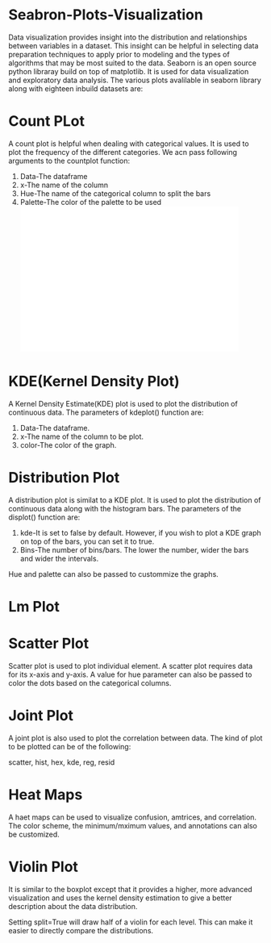 # Seabron-Plots-Visualization

Data visualization provides insight into the distribution and relationships between variables in a dataset. This insight can be helpful in selecting data preparation techniques to apply prior to modeling and the types of algorithms that may be most suited to the data. Seaborn is an open source python libraray build on top of matplotlib. It is used for data visualization and exploratory data analysis. The various plots avalilable in seaborn library along with eighteen inbuild datasets are:

# Count PLot

A count plot is helpful when dealing with categorical values. It is used to plot the frequency of the different categories. We acn pass following arguments to the countplot function:
1. Data-The dataframe
2. x-The name of the column
3. Hue-The name of the categorical column to split the bars
4. Palette-The color of the palette to be used
![](Countplot.png)

# KDE(Kernel Density Plot)

A Kernel Density Estimate(KDE) plot is used to plot the distribution of continuous data. The parameters of kdeplot() function are:
1. Data-The dataframe.
2. x-The name of the column to be plot.
3. color-The color of  the graph.

# Distribution Plot

A distribution plot is similat to a KDE plot. It is used to plot the distribution of continuous data along with the histogram bars. The parameters of the displot() function are:
1. kde-It is set to false by default. However, if you wish to plot a KDE graph on top of the bars, you can set it to true.
2. Bins-The number of bins/bars. The lower the number, wider the bars and wider the intervals.

Hue and palette can also be passed to custommize the graphs.

# Lm Plot

# Scatter Plot

Scatter plot is used to plot individual element. A scatter plot requires data for its x-axis and y-axis. A value for hue parameter can also be passed to color the dots based on the categorical columns.

# Joint Plot
A joint plot is also used to plot the correlation between data. The kind of plot to be plotted can be of the following:

scatter, hist, hex, kde, reg, resid

# Heat Maps

A haet maps can be used to visualize confusion, amtrices, and correlation. The color scheme, the minimum/mximum values, and annotations can also be customized.

# Violin Plot

It is similar to the boxplot except that it provides a higher, more advanced visualization and uses the kernel density estimation to give a better description about the data distribution.

Setting split=True will draw half of a violin for each level. This can make it easier to directly compare the distributions.







